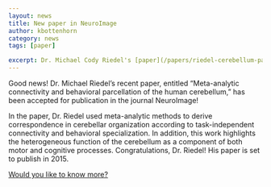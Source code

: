 ```yaml
---
layout: news
title: New paper in NeuroImage
author: kbottenhorn
category: news
tags: [paper]

excerpt: Dr. Michael Cody Riedel's [paper](/papers/riedel-cerebellum-parcellation) accepted for publication in NeuroImage!
---
```


Good news! Dr. Michael Riedel’s recent paper, entitled “Meta-analytic connectivity and behavioral parcellation of the human cerebellum,” has been accepted for publication in the journal NeuroImage!

In the paper, Dr. Riedel used meta-analytic methods to derive correspondence in cerebellar organization according to task-independent connectivity and behavioral specialization. In addition, this work highlights the heterogeneous function of the cerebellum as a component of both motor and cognitive processes. Congratulations, Dr. Riedel! His paper is set to publish in 2015.

[Would you like to know more?](/papers/riedel-cerebellum-parcellation)
